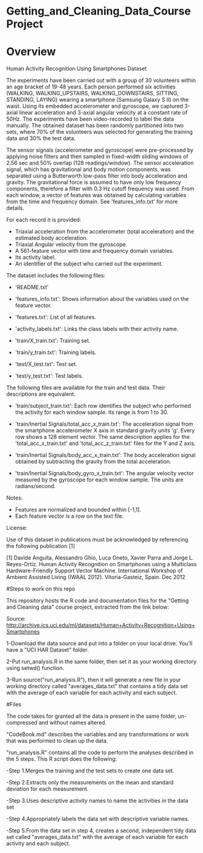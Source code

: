 # Getting_and_Cleaning_Data_CourseProject

# Overview 
Human Activity Recognition Using Smartphones Dataset

The experiments have been carried out with a group of 30 volunteers within an age bracket of 19-48 years. Each person performed six activities (WALKING, WALKING_UPSTAIRS, WALKING_DOWNSTAIRS, SITTING, STANDING, LAYING) wearing a smartphone (Samsung Galaxy S II) on the waist. Using its embedded accelerometer and gyroscope, we captured 3-axial linear acceleration and 3-axial angular velocity at a constant rate of 50Hz. The experiments have been video-recorded to label the data manually. The obtained dataset has been randomly partitioned into two sets, where 70% of the volunteers was selected for generating the training data and 30% the test data. 

The sensor signals (accelerometer and gyroscope) were pre-processed by applying noise filters and then sampled in fixed-width sliding windows of 2.56 sec and 50% overlap (128 readings/window). The sensor acceleration signal, which has gravitational and body motion components, was separated using a Butterworth low-pass filter into body acceleration and gravity. The gravitational force is assumed to have only low frequency components, therefore a filter with 0.3 Hz cutoff frequency was used. From each window, a vector of features was obtained by calculating variables from the time and frequency domain. See 'features_info.txt' for more details. 

For each record it is provided:

- Triaxial acceleration from the accelerometer (total acceleration) and the estimated body acceleration.
- Triaxial Angular velocity from the gyroscope. 
- A 561-feature vector with time and frequency domain variables. 
- Its activity label. 
- An identifier of the subject who carried out the experiment.

The dataset includes the following files:

- 'README.txt'

- 'features_info.txt': Shows information about the variables used on the feature vector.

- 'features.txt': List of all features.

- 'activity_labels.txt': Links the class labels with their activity name.

- 'train/X_train.txt': Training set.

- 'train/y_train.txt': Training labels.

- 'test/X_test.txt': Test set.

- 'test/y_test.txt': Test labels.

The following files are available for the train and test data. Their descriptions are equivalent. 

- 'train/subject_train.txt': Each row identifies the subject who performed the activity for each window sample. Its range is from 1 to 30. 

- 'train/Inertial Signals/total_acc_x_train.txt': The acceleration signal from the smartphone accelerometer X axis in standard gravity units 'g'. Every row shows a 128 element vector. The same description applies for the 'total_acc_x_train.txt' and 'total_acc_z_train.txt' files for the Y and Z axis. 

- 'train/Inertial Signals/body_acc_x_train.txt': The body acceleration signal obtained by subtracting the gravity from the total acceleration. 

- 'train/Inertial Signals/body_gyro_x_train.txt': The angular velocity vector measured by the gyroscope for each window sample. The units are radians/second. 

Notes: 

- Features are normalized and bounded within [-1,1].
- Each feature vector is a row on the text file.

License:

Use of this dataset in publications must be acknowledged by referencing the following publication [1] 

[1] Davide Anguita, Alessandro Ghio, Luca Oneto, Xavier Parra and Jorge L. Reyes-Ortiz. Human Activity Recognition on Smartphones using a Multiclass Hardware-Friendly Support Vector Machine. International Workshop of Ambient Assisted Living (IWAAL 2012). Vitoria-Gasteiz, Spain. Dec 2012

#Steps to work on this repo

This repository hosts the R code and documentation files for the "Getting and Cleaning data" course project, extracted from the link below:

Source: http://archive.ics.uci.edu/ml/datasets/Human+Activity+Recognition+Using+Smartphones


1-Download the data source and put into a folder on your local drive. You'll have a "UCI HAR Dataset" folder.

2-Put run_analysis.R in the same folder, then set it as your working directory using setwd() function.

3-Run source("run_analysis.R"), then it will generate a new file in your working directory called "averages_data.txt" that contains a tidy data set with the average of each variable for each activity and each subject.


#Files

The code takes for granted all the data is present in the same folder, un-compressed and without names altered. 

"CodeBook.md" describes the variables and any transformations or work that was performed to clean up the data.

"run_analysis.R" contains all the code to perform the analyses described in the 5 steps. This R script does the following: 

-Step 1.Merges the training and the test sets to create one data set.

-Step 2.Extracts only the measurements on the mean and standard deviation for each measurement. 

-Step 3.Uses descriptive activity names to name the activities in the data set

-Step 4.Appropriately labels the data set with descriptive variable names. 

-Step 5.From the data set in step 4, creates a second, independent tidy data set called "averages_data.txt" with the average of each variable for each activity and each subject.


